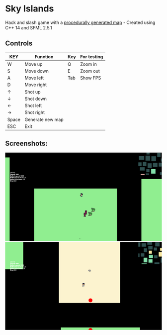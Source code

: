 # Sky Islands
Hack and slash game with a [procedurally generated map][generator] - Created using C++ 14 and SFML 2.5.1

## Controls
| KEY | Function | Key | For testing |
| ------ | ------ | ------ | ------ |
| W | Move up | Q | Zoom in |
| S | Move down | E | Zoom out |
| A | Move left | Tab | Show FPS |
| D | Move right |
| ↑ | Shot up |
| ↓ | Shot down |
| ← | Shot left |
| → | Shot right |
| Space | Generate new map |
| ESC | Exit |

## Screenshots:

![Photo](https://github.com/Clwmm/SkyIslandsGame/blob/main/Sky%20Islands%20Beta%201.0/res/graphics/1.png)
![Photo](https://github.com/Clwmm/SkyIslandsGame/blob/main/Sky%20Islands%20Beta%201.0/res/graphics/2.png)

[generator]: https://github.com/Clwmm/ProceduralMapGenerator
